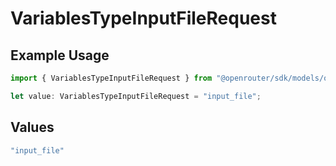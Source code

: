 # VariablesTypeInputFileRequest

## Example Usage

```typescript
import { VariablesTypeInputFileRequest } from "@openrouter/sdk/models/operations";

let value: VariablesTypeInputFileRequest = "input_file";
```

## Values

```typescript
"input_file"
```